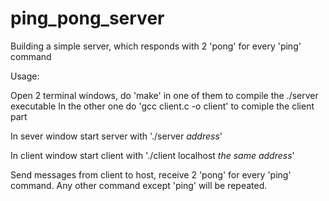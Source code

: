 # ping_pong_server
Building a simple server, which responds with 2 'pong' for every 'ping' command

Usage:

Open 2 terminal windows, do 'make' in one of them to compile the ./server executable
In the other one do 'gcc client.c -o client' to comiple the client part

In sever window start server with './server *address*'

In client window start client with './client localhost *the same address*'

Send messages from client to host, receive 2 'pong' for every 'ping' command. Any other command except 'ping' will be repeated.
